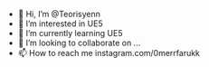 - 👋 Hi, I’m @Teorisyenn
- 👀 I’m interested in UE5
- 🌱 I’m currently learning UE5
- 💞️ I’m looking to collaborate on ...
- 📫 How to reach me instagram.com/0merrfarukk

<!---
Teorisyenn/Teorisyenn is a ✨ special ✨ repository because its `README.md` (this file) appears on your GitHub profile.
You can click the Preview link to take a look at your changes.
--->
